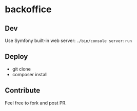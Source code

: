 backoffice
==========

## Dev

Use Symfony built-in web server: ``./bin/console server:run``

## Deploy

- git clone
- composer install

## Contribute

Feel free to fork and post PR.